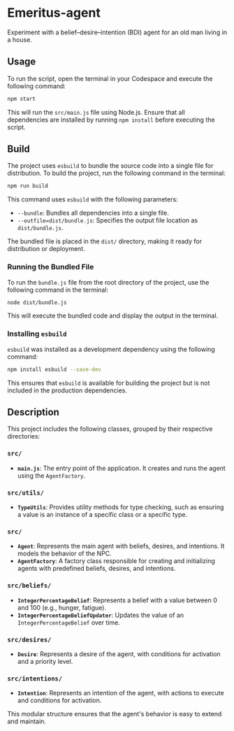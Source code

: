 # Emeritus-agent
Experiment with a belief–desire–intention (BDI) agent for an old man living in a house.

## Usage 

To run the script, open the terminal in your Codespace and execute the following command:

```sh
npm start
```

This will run the `src/main.js` file using Node.js. Ensure that all dependencies are installed by running `npm install` before executing the script.

## Build

The project uses `esbuild` to bundle the source code into a single file for distribution. To build the project, run the following command in the terminal:

```sh
npm run build
```

This command uses `esbuild` with the following parameters:

- `--bundle`: Bundles all dependencies into a single file.
- `--outfile=dist/bundle.js`: Specifies the output file location as `dist/bundle.js`.

The bundled file is placed in the `dist/` directory, making it ready for distribution or deployment.

### Running the Bundled File

To run the `bundle.js` file from the root directory of the project, use the following command in the terminal:

```sh
node dist/bundle.js
```

This will execute the bundled code and display the output in the terminal.

### Installing `esbuild`

`esbuild` was installed as a development dependency using the following command:

```sh
npm install esbuild --save-dev
```

This ensures that `esbuild` is available for building the project but is not included in the production dependencies.

## Description

This project includes the following classes, grouped by their respective directories:

### `src/`
- **`main.js`**: The entry point of the application. It creates and runs the agent using the `AgentFactory`.

### `src/utils/`
- **`TypeUtils`**: Provides utility methods for type checking, such as ensuring a value is an instance of a specific class or a specific type.

### `src/`
- **`Agent`**: Represents the main agent with beliefs, desires, and intentions. It models the behavior of the NPC.
- **`AgentFactory`**: A factory class responsible for creating and initializing agents with predefined beliefs, desires, and intentions.

### `src/beliefs/`
- **`IntegerPercentageBelief`**: Represents a belief with a value between 0 and 100 (e.g., hunger, fatigue).
- **`IntegerPercentageBeliefUpdater`**: Updates the value of an `IntegerPercentageBelief` over time.

### `src/desires/`
- **`Desire`**: Represents a desire of the agent, with conditions for activation and a priority level.

### `src/intentions/`
- **`Intention`**: Represents an intention of the agent, with actions to execute and conditions for activation.

This modular structure ensures that the agent's behavior is easy to extend and maintain.
